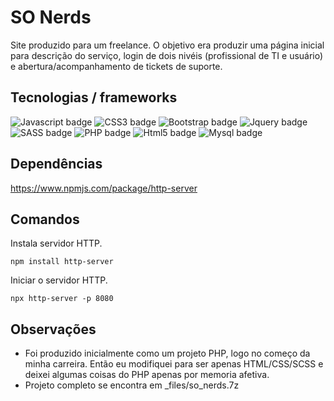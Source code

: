 SO Nerds
========
Site produzido para um freelance. O objetivo era produzir uma página inicial para descrição do serviço, login de dois nivéis (profissional de TI e usuário) e abertura/acompanhamento de tickets de suporte.

## Tecnologias / frameworks
![Javascript badge](https://img.shields.io/badge/javascript%20-%23323330.svg?&style=for-the-badge&logo=javascript&logoColor=%23F7DF1E)
![CSS3 badge](https://img.shields.io/badge/css3%20-%231572B6.svg?&style=for-the-badge&logo=css3&logoColor=white)
![Bootstrap badge](https://img.shields.io/badge/Bootstrap-v3.3.5-563D7C?style=for-the-badge&logo=bootstrap)
![Jquery badge](https://img.shields.io/badge/Jquery-v2.2.4-0769AD?style=for-the-badge&logo=jquery)
![SASS badge](https://img.shields.io/badge/sass--CC6699?style=for-the-badge&logo=sass)
![PHP badge](https://img.shields.io/badge/PHP--777BB4?style=for-the-badge&logo=php)
![Html5 badge](https://img.shields.io/badge/HTML-v5-E34F26?style=for-the-badge&logo=html5)
![Mysql badge](https://img.shields.io/badge/mysql--4479A1?style=for-the-badge&logo=mysql)

## Dependências
https://www.npmjs.com/package/http-server

## Comandos
Instala servidor HTTP.
```
npm install http-server
```

Iniciar o servidor HTTP.
```
npx http-server -p 8080
```

## Observações
+ Foi produzido inicialmente como um projeto PHP, logo no começo da minha carreira. Então eu modifiquei para ser apenas HTML/CSS/SCSS e deixei algumas coisas do PHP apenas por memoria afetiva.
+ Projeto completo se encontra em _files/so_nerds.7z